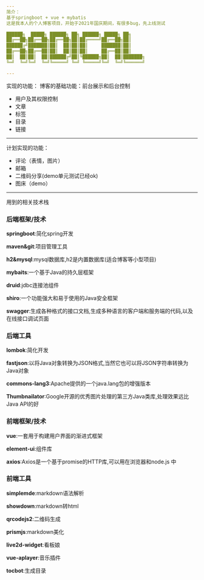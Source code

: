 ```yaml
---
简介：
基于springboot + vue + mybatis
这是我本人的个人博客项目，开始于2021年国庆期间，有很多bug，先上线测试

██████╗  █████╗ ██████╗ ██╗ ██████╗ █████╗ ██╗
██╔══██╗██╔══██╗██╔══██╗██║██╔════╝██╔══██╗██║
██████╔╝███████║██║  ██║██║██║     ███████║██║
██╔══██╗██╔══██║██║  ██║██║██║     ██╔══██║██║
██║  ██║██║  ██║██████╔╝██║╚██████╗██║  ██║███████╗
╚═╝  ╚═╝╚═╝  ╚═╝╚═════╝ ╚═╝ ╚═════╝╚═╝  ╚═╝╚══════╝

---
```


实现的功能：
博客的基础功能：前台展示和后台控制

- 用户及其权限控制
- 文章
- 标签
- 目录
- 链接

---

计划实现的功能：

- 评论（表情，图片）
- 邮箱
- 二维码分享(demo单元测试已经ok)
- 图床（demo）

---

用到的相关技术栈

### 后端框架/技术

**springboot**:简化spring开发

**maven&git**:项目管理工具

**h2&mysql**:mysql数据库,h2是内置数据库(适合博客等小型项目)

**mybaits**:一个基于Java的持久层框架

**druid**:jdbc连接池组件

**shiro**:一个功能强大和易于使用的Java安全框架

**swagger**:生成各种格式的接口文档,生成多种语言的客户端和服务端的代码,以及在线接口调试页面

### 后端工具

**lombok**:简化开发

**fastjson**:以将Java对象转换为JSON格式,当然它也可以将JSON字符串转换为Java对象

**commons-lang3**:Apache提供的一个java.lang包的增强版本

**Thumbnailator**:Google开源的优秀图片处理的第三方Java类库,处理效果远比Java API的好

### 前端框架/技术

**vue**:一套用于构建用户界面的渐进式框架

**element-ui**:组件库

**axios**:Axios是一个基于promise的HTTP库,可以用在浏览器和node.js 中

### 前端工具

**simplemde**:markdown语法解析

**showdown**:markdown转html

**qrcodejs2**:二维码生成

**prismjs**:markdown美化

**live2d-widget**:看板娘

**vue-aplayer**:音乐插件

**tocbot**:生成目录
